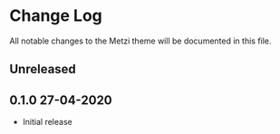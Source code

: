 # Change Log

All notable changes to the Metzi theme will be documented in this file.

## Unreleased

## 0.1.0 27-04-2020

- Initial release
